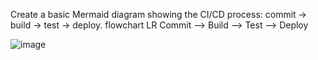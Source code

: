 Create a basic Mermaid diagram showing the CI/CD process: commit → build → test → deploy.
  flowchart LR
    Commit --> Build --> Test --> Deploy

![image](https://github.com/user-attachments/assets/96141a89-fc8d-4e2f-9bf5-e88610f84602)

